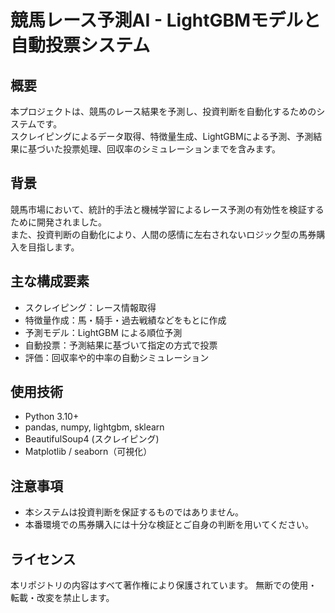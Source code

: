 # 競馬レース予測AI - LightGBMモデルと自動投票システム

## 概要
本プロジェクトは、競馬のレース結果を予測し、投資判断を自動化するためのシステムです。  
スクレイピングによるデータ取得、特徴量生成、LightGBMによる予測、予測結果に基づいた投票処理、回収率のシミュレーションまでを含みます。

## 背景
競馬市場において、統計的手法と機械学習によるレース予測の有効性を検証するために開発されました。  
また、投資判断の自動化により、人間の感情に左右されないロジック型の馬券購入を目指します。

## 主な構成要素
- スクレイピング：レース情報取得
- 特徴量作成：馬・騎手・過去戦績などをもとに作成
- 予測モデル：LightGBM による順位予測
- 自動投票：予測結果に基づいて指定の方式で投票
- 評価：回収率や的中率の自動シミュレーション

## 使用技術
- Python 3.10+
- pandas, numpy, lightgbm, sklearn
- BeautifulSoup4 (スクレイピング)
- Matplotlib / seaborn（可視化）

## 注意事項
- 本システムは投資判断を保証するものではありません。
- 本番環境での馬券購入には十分な検証とご自身の判断を用いてください。

## ライセンス
本リポジトリの内容はすべて著作権により保護されています。
無断での使用・転載・改変を禁止します。